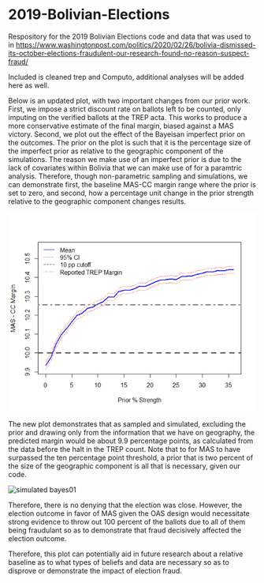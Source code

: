 # 2019-Bolivian-Elections
Respository for the 2019 Bolivian Elections code and data that was used to in https://www.washingtonpost.com/politics/2020/02/26/bolivia-dismissed-its-october-elections-fraudulent-our-research-found-no-reason-suspect-fraud/

Included is cleaned trep and Computo, additional analyses will be added here as well.

Below is an updated plot, with two important changes from our prior work. First, we impose a strict discount rate on ballots left to be counted, only imputing on the verified ballots at the TREP acta. This works to produce a more conservative estimate of the final margin, biased against a MAS victory. Second, we plot out the effect of the Bayeisan imperfect prior on the outcomes. The prior on the plot is such that it is the percentage size of the imperfect prior as relative to the geographic component of the simulations. The reason we make use of an imperfect prior is due to the lack of covariates within Bolivia that we can make use of for a paramtric analysis. Therefore, though non-parametric sampling and simulations, we can demonstrate first, the baseline MAS-CC margin range where the prior is set to zero, and second, how a percentage unit change in the prior strength relative to the geographic component changes results. 

![simulated bayes](https://raw.githubusercontent.com/jw2249a/2019-Bolivian-Elections/master/simulation_bayes_plot.png)

The new plot demonstrates that as sampled and simulated, excluding the prior and drawing only from the information that we have on geography, the predicted margin would be about 9.9 percentage points, as calculated from the data before the halt in the TREP count. Note that to for MAS to have surpassed the ten percentage point threshold, a prior that is two percent of the size of the geographic component is all that is necessary, given our code. 

![simulated bayes01](https://raw.githubusercontent.com/jw2249a/2019-Bolivian-Elections/master/bayes_plot0.02.jpeg)

Therefore, there is no denying that the election was close. However, the election outcome in favor of MAS given the OAS design would necessitate strong evidence to throw out 100 percent of the ballots due to all of them being fraudulant so as to demonstrate that fraud decisively affected the election outcome. 

Therefore, this plot can potentially aid in future research about a relative baseline as to what types of beliefs and data are necessary so as to disprove or demonstrate the impact of election fraud. 

